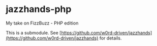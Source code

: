 jazzhands-php
=============

My take on FizzBuzz - PHP edition

This is a submodule. See [https://github.com/w0rd-driven/jazzhands](https://github.com/w0rd-driven/jazzhands) for details.
